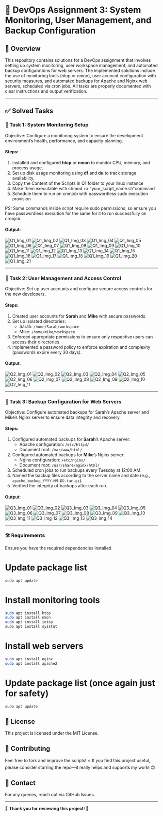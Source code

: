 # 📌 DevOps Assignment 3: System Monitoring, User Management, and Backup Configuration

## 📖 Overview
This repository contains solutions for a DevOps assignment that involves setting up system monitoring, user workspace management, and automated backup configurations for web servers. The implemented solutions include the use of monitoring tools (htop or nmon), user account configuration with security measures, and automated backups for Apache and Nginx web servers, scheduled via cron jobs. All tasks are properly documented with clear instructions and output verification.

---

## ✅ Solved Tasks

### 🚀 Task 1: System Monitoring Setup
Objective: Configure a monitoring system to ensure the development environment’s health, performance, and capacity planning.

#### Steps:
1. Installed and configured **htop** or **nmon** to monitor CPU, memory, and process usage.
2. Set up disk usage monitoring using **df** and **du** to track storage availability.
3. Copy the Content of the Scripts in Q1 folder to your linux instance
4. Make them executable with chmod +x "your_script_name.sh"command
5. Schedule them to run on cronjob with passwordless sudo execution provision

PS: Some commands inside script require sudo permissions, so ensure you have passwordless execution for the same for it to run successfully on cronjob

#### Output:
![Q1_Img_01](https://github.com/JOYSTON-LEWIS/My-Media-Repository/blob/main/Assignment_03_DevOps_Outputs_Images/Q1_Img_01.png)
![Q1_Img_02](https://github.com/JOYSTON-LEWIS/My-Media-Repository/blob/main/Assignment_03_DevOps_Outputs_Images/Q1_Img_02.png)
![Q1_Img_03](https://github.com/JOYSTON-LEWIS/My-Media-Repository/blob/main/Assignment_03_DevOps_Outputs_Images/Q1_Img_03.png)
![Q1_Img_04](https://github.com/JOYSTON-LEWIS/My-Media-Repository/blob/main/Assignment_03_DevOps_Outputs_Images/Q1_Img_04.png)
![Q1_Img_05](https://github.com/JOYSTON-LEWIS/My-Media-Repository/blob/main/Assignment_03_DevOps_Outputs_Images/Q1_Img_05.png)
![Q1_Img_06](https://github.com/JOYSTON-LEWIS/My-Media-Repository/blob/main/Assignment_03_DevOps_Outputs_Images/Q1_Img_06.png)
![Q1_Img_07](https://github.com/JOYSTON-LEWIS/My-Media-Repository/blob/main/Assignment_03_DevOps_Outputs_Images/Q1_Img_07.png)
![Q1_Img_08](https://github.com/JOYSTON-LEWIS/My-Media-Repository/blob/main/Assignment_03_DevOps_Outputs_Images/Q1_Img_08.png)
![Q1_Img_09](https://github.com/JOYSTON-LEWIS/My-Media-Repository/blob/main/Assignment_03_DevOps_Outputs_Images/Q1_Img_09.png)
![Q1_Img_10](https://github.com/JOYSTON-LEWIS/My-Media-Repository/blob/main/Assignment_03_DevOps_Outputs_Images/Q1_Img_10.png)
![Q1_Img_11](https://github.com/JOYSTON-LEWIS/My-Media-Repository/blob/main/Assignment_03_DevOps_Outputs_Images/Q1_Img_11.png)
![Q1_Img_12](https://github.com/JOYSTON-LEWIS/My-Media-Repository/blob/main/Assignment_03_DevOps_Outputs_Images/Q1_Img_12.png)
![Q1_Img_13](https://github.com/JOYSTON-LEWIS/My-Media-Repository/blob/main/Assignment_03_DevOps_Outputs_Images/Q1_Img_13.png)
![Q1_Img_14](https://github.com/JOYSTON-LEWIS/My-Media-Repository/blob/main/Assignment_03_DevOps_Outputs_Images/Q1_Img_14.png)
![Q1_Img_15](https://github.com/JOYSTON-LEWIS/My-Media-Repository/blob/main/Assignment_03_DevOps_Outputs_Images/Q1_Img_15.png)
![Q1_Img_16](https://github.com/JOYSTON-LEWIS/My-Media-Repository/blob/main/Assignment_03_DevOps_Outputs_Images/Q1_Img_16.png)
![Q1_Img_17](https://github.com/JOYSTON-LEWIS/My-Media-Repository/blob/main/Assignment_03_DevOps_Outputs_Images/Q1_Img_17.png)
![Q1_Img_18](https://github.com/JOYSTON-LEWIS/My-Media-Repository/blob/main/Assignment_03_DevOps_Outputs_Images/Q1_Img_18.png)
![Q1_Img_19](https://github.com/JOYSTON-LEWIS/My-Media-Repository/blob/main/Assignment_03_DevOps_Outputs_Images/Q1_Img_19.png)
![Q1_Img_20](https://github.com/JOYSTON-LEWIS/My-Media-Repository/blob/main/Assignment_03_DevOps_Outputs_Images/Q1_Img_20.png)
![Q1_Img_21](https://github.com/JOYSTON-LEWIS/My-Media-Repository/blob/main/Assignment_03_DevOps_Outputs_Images/Q1_Img_21.png)

---

### 🚀 Task 2: User Management and Access Control
Objective: Set up user accounts and configure secure access controls for the new developers.

#### Steps:
1. Created user accounts for **Sarah** and **Mike** with secure passwords.
2. Set up isolated directories: 
   - Sarah: `/home/Sarah/workspace`
   - Mike: `/home/mike/workspace`
3. Enforced appropriate permissions to ensure only respective users can access their directories.
4. Implemented a password policy to enforce expiration and complexity (passwords expire every 30 days).

#### Output:
![Q2_Img_01](https://github.com/JOYSTON-LEWIS/My-Media-Repository/blob/main/Assignment_03_DevOps_Outputs_Images/Q2_Img_01.png)
![Q2_Img_02](https://github.com/JOYSTON-LEWIS/My-Media-Repository/blob/main/Assignment_03_DevOps_Outputs_Images/Q2_Img_02.png)
![Q2_Img_03](https://github.com/JOYSTON-LEWIS/My-Media-Repository/blob/main/Assignment_03_DevOps_Outputs_Images/Q2_Img_03.png)
![Q2_Img_04](https://github.com/JOYSTON-LEWIS/My-Media-Repository/blob/main/Assignment_03_DevOps_Outputs_Images/Q2_Img_04.png)
![Q2_Img_05](https://github.com/JOYSTON-LEWIS/My-Media-Repository/blob/main/Assignment_03_DevOps_Outputs_Images/Q2_Img_05.png)
![Q2_Img_06](https://github.com/JOYSTON-LEWIS/My-Media-Repository/blob/main/Assignment_03_DevOps_Outputs_Images/Q2_Img_06.png)
![Q2_Img_07](https://github.com/JOYSTON-LEWIS/My-Media-Repository/blob/main/Assignment_03_DevOps_Outputs_Images/Q2_Img_07.png)
![Q2_Img_08](https://github.com/JOYSTON-LEWIS/My-Media-Repository/blob/main/Assignment_03_DevOps_Outputs_Images/Q2_Img_08.png)
![Q2_Img_09](https://github.com/JOYSTON-LEWIS/My-Media-Repository/blob/main/Assignment_03_DevOps_Outputs_Images/Q2_Img_09.png)
![Q2_Img_10](https://github.com/JOYSTON-LEWIS/My-Media-Repository/blob/main/Assignment_03_DevOps_Outputs_Images/Q2_Img_10.png)
![Q2_Img_11](https://github.com/JOYSTON-LEWIS/My-Media-Repository/blob/main/Assignment_03_DevOps_Outputs_Images/Q2_Img_11.png)

---

### 🚀 Task 3: Backup Configuration for Web Servers
Objective: Configure automated backups for Sarah’s Apache server and Mike’s Nginx server to ensure data integrity and recovery.

#### Steps:
1. Configured automated backups for **Sarah**’s Apache server:
   - Apache configuration: `/etc/httpd/`
   - Document root: `/var/www/html/`
2. Configured automated backups for **Mike**’s Nginx server:
   - Nginx configuration: `/etc/nginx/`
   - Document root: `/usr/share/nginx/html/`
3. Scheduled cron jobs to run backups every Tuesday at 12:00 AM.
4. Named the backup files according to the server name and date (e.g., `apache_backup_YYYY-MM-DD.tar.gz`).
5. Verified the integrity of backups after each run.

#### Output:
![Q3_Img_01](https://github.com/JOYSTON-LEWIS/My-Media-Repository/blob/main/Assignment_03_DevOps_Outputs_Images/Q3_Img_01.png)
![Q3_Img_02](https://github.com/JOYSTON-LEWIS/My-Media-Repository/blob/main/Assignment_03_DevOps_Outputs_Images/Q3_Img_02.png)
![Q3_Img_03](https://github.com/JOYSTON-LEWIS/My-Media-Repository/blob/main/Assignment_03_DevOps_Outputs_Images/Q3_Img_03.png)
![Q3_Img_04](https://github.com/JOYSTON-LEWIS/My-Media-Repository/blob/main/Assignment_03_DevOps_Outputs_Images/Q3_Img_04.png)
![Q3_Img_05](https://github.com/JOYSTON-LEWIS/My-Media-Repository/blob/main/Assignment_03_DevOps_Outputs_Images/Q3_Img_05.png)
![Q3_Img_06](https://github.com/JOYSTON-LEWIS/My-Media-Repository/blob/main/Assignment_03_DevOps_Outputs_Images/Q3_Img_06.png)
![Q3_Img_07](https://github.com/JOYSTON-LEWIS/My-Media-Repository/blob/main/Assignment_03_DevOps_Outputs_Images/Q3_Img_07.png)
![Q3_Img_08](https://github.com/JOYSTON-LEWIS/My-Media-Repository/blob/main/Assignment_03_DevOps_Outputs_Images/Q3_Img_08.png)
![Q3_Img_09](https://github.com/JOYSTON-LEWIS/My-Media-Repository/blob/main/Assignment_03_DevOps_Outputs_Images/Q3_Img_09.png)
![Q3_Img_10](https://github.com/JOYSTON-LEWIS/My-Media-Repository/blob/main/Assignment_03_DevOps_Outputs_Images/Q3_Img_10_Proof_That_Scripts_Work.png)
![Q3_Img_11](https://github.com/JOYSTON-LEWIS/My-Media-Repository/blob/main/Assignment_03_DevOps_Outputs_Images/Q3_Img_11_Waiting_For_Cronjob_To_Run_On_Tuesday_And_Update_Backup_Files_Here.png)
![Q3_Img_12](https://github.com/JOYSTON-LEWIS/My-Media-Repository/blob/main/Assignment_03_DevOps_Outputs_Images/Q3_Img_12.png)
![Q3_Img_13](https://github.com/JOYSTON-LEWIS/My-Media-Repository/blob/main/Assignment_03_DevOps_Outputs_Images/Q3_Img_13.png)
![Q3_Img_14](https://github.com/JOYSTON-LEWIS/My-Media-Repository/blob/main/Assignment_03_DevOps_Outputs_Images/Q3_Img_14.png)

---

### 🛠️ Requirements
Ensure you have the required dependencies installed:

# Update package list
```bash
sudo apt update
```

# Install monitoring tools
```bash
sudo apt install htop
sudo apt install nmon
sudo apt install iotop
sudo apt install sysstat
```

# Install web servers
```bash
sudo apt install nginx
sudo apt install apache2
```

# Update package list (once again just for safety)
```bash
sudo apt update
```

## 📜 License
This project is licensed under the MIT License.

## 🤝 Contributing
Feel free to fork and improve the scripts! ⭐ If you find this project useful, please consider starring the repo—it really helps and supports my work! 😊

## 📧 Contact
For any queries, reach out via GitHub Issues.

---

🎯 **Thank you for reviewing this project! 🚀**

